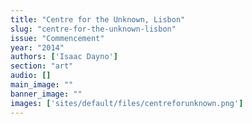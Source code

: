 ```yaml
---
title: "Centre for the Unknown, Lisbon"
slug: "centre-for-the-unknown-lisbon"
issue: "Commencement"
year: "2014"
authors: ['Isaac Dayno']
section: "art"
audio: []
main_image: ""
banner_image: ""
images: ['sites/default/files/centreforunknown.png']
---
```

